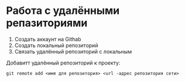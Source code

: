 # Работа с удалёнными репазиториями

1. Создать аккаунт на Githab
2. Создать локальный репозиторий
3. Связать удалённый репозиторий с локальным

Добавитт удалённый репозиторий к проекту:
```
git remote add <имя для репозитория> <url -адрес репозитория сети>
```
